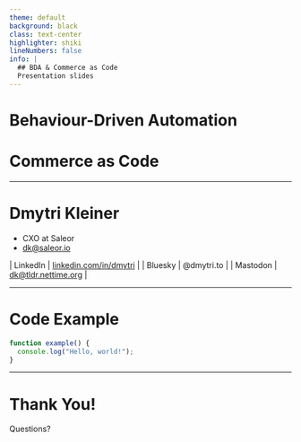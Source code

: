 ```yaml
---
theme: default
background: black
class: text-center
highlighter: shiki
lineNumbers: false
info: |
  ## BDA & Commerce as Code
  Presentation slides
---
```


# Behaviour-Driven Automation
# Commerce as Code

---

# Dmytri Kleiner

- CXO at Saleor
- dk@saleor.io

| LinkedIn | [linkedin.com/in/dmytri](https://linkedin.com/in/dmytri) |
| Bluesky | @dmytri.to |
| Mastodon | dk@tldr.nettime.org |

---

# Code Example

```javascript
function example() {
  console.log("Hello, world!");
}
```

---

# Thank You!

Questions?
